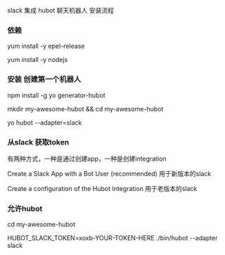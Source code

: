 slack 集成 hubot 聊天机器人 安装流程

### 依赖

yum install -y epel-release

yum install -y nodejs

### 安装 创建第一个机器人

npm install -g yo generator-hubot

mkdir my-awesome-hubot && cd my-awesome-hubot

yo hubot --adapter=slack

### 从slack 获取token

有两种方式，一种是通过创建app，一种是创建integration

Create a Slack App with a Bot User (recommended)  用于新版本的slack

Create a configuration of the Hubot Integration   用于老版本的slack


### 允许hubot

cd my-awesome-hubot

HUBOT_SLACK_TOKEN=xoxb-YOUR-TOKEN-HERE ./bin/hubot --adapter slack

